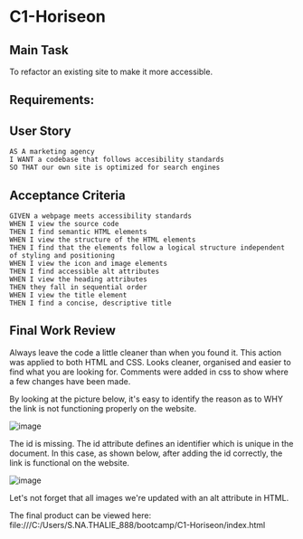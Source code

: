 # C1-Horiseon

## Main Task

To refactor an existing site to make it more accessible.

## Requirements: 

## User Story

```
AS A marketing agency
I WANT a codebase that follows accesibility standards
SO THAT our own site is optimized for search engines
```

## Acceptance Criteria

```
GIVEN a webpage meets accessibility standards
WHEN I view the source code
THEN I find semantic HTML elements
WHEN I view the structure of the HTML elements
THEN I find that the elements follow a logical structure independent of styling and positioning
WHEN I view the icon and image elements
THEN I find accessible alt attributes
WHEN I view the heading attributes
THEN they fall in sequential order
WHEN I view the title element
THEN I find a concise, descriptive title
```
## Final Work Review

Always leave the code a little cleaner than when you found it. This action was applied to both HTML and CSS. Looks cleaner, organised and easier to find what you are looking for. Comments were added in css to show where a few changes have been made.

By looking at the picture below, it's easy to identify the reason as to WHY the link is not functioning properly on the website.

![image](https://user-images.githubusercontent.com/129988455/235701731-721dd665-a6af-486b-a691-1861d710577f.png)

The id is missing. The id attribute defines an identifier which is unique in the document. In this case, as shown below, after adding the id correctly, the link is functional on the website.

![image](https://user-images.githubusercontent.com/129988455/235702766-4224a1c3-3670-408f-b151-e0aa9357bc12.png)

Let's not forget that all images we're updated with an alt attribute in HTML. 

The final product can be viewed here: 
file:///C:/Users/S.NA.THALIE_888/bootcamp/C1-Horiseon/index.html

